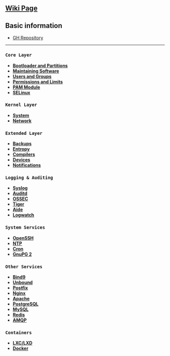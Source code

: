 ## **[Wiki Page](https://github.com/trimstray/the-practical-linux-hardening-guide/wiki)**

## Basic information

  * [GH Repository](https://github.com/trimstray/the-practical-linux-hardening-guide)

***

### `Core Layer`

- **[Bootloader and Partitions](https://github.com/trimstray/the-practical-linux-hardening-guide/wiki/Bootloader-and-Partitions)**
- **[Maintaining Software](https://github.com/trimstray/the-practical-linux-hardening-guide/wiki/Maintaining-Software)**
- **[Users and Groups](https://github.com/trimstray/the-practical-linux-hardening-guide/wiki/Users-and-Groups)**
- **[Permissions and Limits](#)**
- **[PAM Module](#)**
- **[SELinux](#)**

### `Kernel Layer`

- **[System](#)**
- **[Network](#)**

### `Extended Layer`

- **[Backups](#)**
- **[Entropy](#)**
- **[Compilers](#)**
- **[Devices](#)**
- **[Notifications](#)**

### `Logging & Auditing`

- **[Syslog](#)**
- **[Auditd](#)**
- **[OSSEC](#)**
- **[Tiger](#)**
- **[Aide](#)**
- **[Logwatch](#)**

### `System Services`

- **[OpenSSH](#)**
- **[NTP](#)**
- **[Cron](#)**
- **[GnuPG 2](#)**

### `Other Services`

- **[Bind9](#)**
- **[Unbound](#)**
- **[Postfix](#)**
- **[Nginx](#)**
- **[Apache](#)**
- **[PostgreSQL](#)**
- **[MySQL](#)**
- **[Redis](#)**
- **[AMQP](#)**

### `Containers`

- **[LXC/LXD](#)**
- **[Docker](#)**

